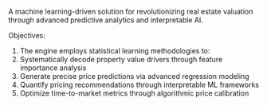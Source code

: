 A machine learning-driven solution for revolutionizing real estate valuation through advanced predictive analytics and interpretable AI.


Objectives:
1. The engine employs statistical learning methodologies to:
2. Systematically decode property value drivers through feature importance analysis
3. Generate precise price predictions via advanced regression modeling
4. Quantify pricing recommendations through interpretable ML frameworks
5. Optimize time-to-market metrics through algorithmic price calibration
